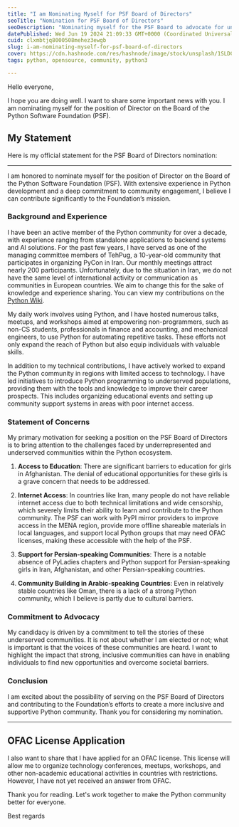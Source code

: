 ```yaml
---
title: "I am Nominating Myself for PSF Board of Directors"
seoTitle: "Nomination for PSF Board of Directors"
seoDescription: "Nominating myself for the PSF Board to advocate for underrepresented communities and enhance Python's global reach and inclusivity"
datePublished: Wed Jun 19 2024 21:09:33 GMT+0000 (Coordinated Universal Time)
cuid: clxmbtjq8000508mehez3ewgb
slug: i-am-nominating-myself-for-psf-board-of-directors
cover: https://cdn.hashnode.com/res/hashnode/image/stock/unsplash/1SLDCdUZAcM/upload/91a595cf33e927f9b2333e45cc49be05.jpeg
tags: python, opensource, community, python3

---
```


Hello everyone,

I hope you are doing well. I want to share some important news with you. I am nominating myself for the position of Director on the Board of the Python Software Foundation (PSF).

## My Statement

Here is my official statement for the PSF Board of Directors nomination:

---

I am honored to nominate myself for the position of Director on the Board of the Python Software Foundation (PSF). With extensive experience in Python development and a deep commitment to community engagement, I believe I can contribute significantly to the Foundation’s mission.

### Background and Experience

I have been an active member of the Python community for over a decade, with experience ranging from standalone applications to backend systems and AI solutions. For the past few years, I have served as one of the managing committee members of TehPug, a 10-year-old community that participates in organizing PyCon in Iran. Our monthly meetings attract nearly 200 participants. Unfortunately, due to the situation in Iran, we do not have the same level of international activity or communication as communities in European countries. We aim to change this for the sake of knowledge and experience sharing. You can view my contributions on the [Python Wiki](https://wiki.python.org/moin/AliTavallaie).

My daily work involves using Python, and I have hosted numerous talks, meetups, and workshops aimed at empowering non-programmers, such as non-CS students, professionals in finance and accounting, and mechanical engineers, to use Python for automating repetitive tasks. These efforts not only expand the reach of Python but also equip individuals with valuable skills.

In addition to my technical contributions, I have actively worked to expand the Python community in regions with limited access to technology. I have led initiatives to introduce Python programming to underserved populations, providing them with the tools and knowledge to improve their career prospects. This includes organizing educational events and setting up community support systems in areas with poor internet access.

### Statement of Concerns

My primary motivation for seeking a position on the PSF Board of Directors is to bring attention to the challenges faced by underrepresented and underserved communities within the Python ecosystem.

1. **Access to Education**: There are significant barriers to education for girls in Afghanistan. The denial of educational opportunities for these girls is a grave concern that needs to be addressed.
    
2. **Internet Access**: In countries like Iran, many people do not have reliable internet access due to both technical limitations and wide censorship, which severely limits their ability to learn and contribute to the Python community. The PSF can work with PyPI mirror providers to improve access in the MENA region, provide more offline shareable materials in local languages, and support local Python groups that may need OFAC licenses, making these accessible with the help of the PSF.
    
3. **Support for Persian-speaking Communities**: There is a notable absence of PyLadies chapters and Python support for Persian-speaking girls in Iran, Afghanistan, and other Persian-speaking countries.
    
4. **Community Building in Arabic-speaking Countries**: Even in relatively stable countries like Oman, there is a lack of a strong Python community, which I believe is partly due to cultural barriers.
    

### Commitment to Advocacy

My candidacy is driven by a commitment to tell the stories of these underserved communities. It is not about whether I am elected or not; what is important is that the voices of these communities are heard. I want to highlight the impact that strong, inclusive communities can have in enabling individuals to find new opportunities and overcome societal barriers.

### Conclusion

I am excited about the possibility of serving on the PSF Board of Directors and contributing to the Foundation’s efforts to create a more inclusive and supportive Python community. Thank you for considering my nomination.

---

## OFAC License Application

I also want to share that I have applied for an OFAC license. This license will allow me to organize technology conferences, meetups, workshops, and other non-academic educational activities in countries with restrictions. However, I have not yet received an answer from OFAC.

Thank you for reading. Let's work together to make the Python community better for everyone.

Best regards
